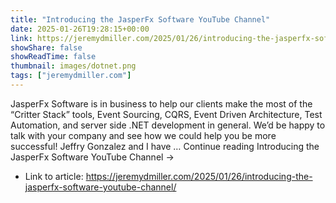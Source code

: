 ```yaml
---
title: "Introducing the JasperFx Software YouTube Channel"
date: 2025-01-26T19:28:15+00:00
link: https://jeremydmiller.com/2025/01/26/introducing-the-jasperfx-software-youtube-channel/
showShare: false
showReadTime: false
thumbnail: images/dotnet.png
tags: ["jeremydmiller.com"]
---
```

JasperFx Software is in business to help our clients make the most of the “Critter Stack” tools, Event Sourcing, CQRS, Event Driven Architecture, Test Automation, and server side .NET development in general. We’d be happy to talk with your company and see how we could help you be more successful! Jeffry Gonzalez and I have … Continue reading Introducing the JasperFx Software YouTube Channel →

- Link to article: https://jeremydmiller.com/2025/01/26/introducing-the-jasperfx-software-youtube-channel/